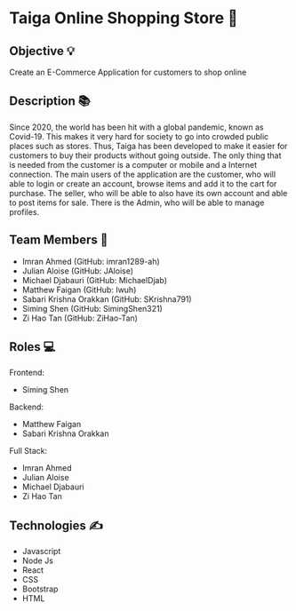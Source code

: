 # Taiga Online Shopping Store :star_struck:



## Objective :bulb:

Create an E-Commerce Application for customers to shop online 

## Description :books:

Since 2020, the world has been hit with a global pandemic, known as Covid-19. This makes it very hard for society to go into crowded public places such as stores. Thus, Taiga has been developed to make it easier for customers to buy their products without going outside. The only thing that is needed from the customer is a computer or mobile and a Internet connection. The main users of the application are the customer, who will able to login or create an account, browse items and add it to the cart for purchase. The seller, who will be able to also have its own account and able to post items for sale. There is the Admin, who will be able to manage profiles. 

## Team Members :busts_in_silhouette:
- Imran Ahmed (GitHub: imran1289-ah)
- Julian Aloise (GitHub: JAloise)
- Michael Djabauri (GitHub: MichaelDjab)
- Matthew Faigan (GitHub: Iwuh)
- Sabari Krishna Orakkan (GitHub: SKrishna791)
- Siming Shen (GitHub: SimingShen321)
- Zi Hao Tan (GitHub: ZiHao-Tan)

## Roles :computer:

Frontend:
- Siming Shen

Backend:
- Matthew Faigan
- Sabari Krishna Orakkan

Full Stack:
- Imran Ahmed
- Julian Aloise
- Michael Djabauri
- Zi Hao Tan

## Technologies 	:writing_hand:
- Javascript
- Node Js
- React
- CSS
- Bootstrap
- HTML
